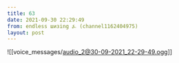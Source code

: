 ```yaml
---
title: 63
date: 2021-09-30 22:29:49
from: endless шизing ⍼ (channel1162404975)
layout: post
---
```


![[voice_messages/audio_2@30-09-2021_22-29-49.ogg]]


